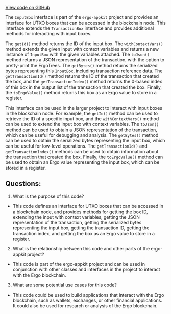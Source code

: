 [View code on GitHub](https://github.com/ergoplatform/ergo-appkit/lib-api/src/main/java/org/ergoplatform/appkit/InputBox.java)

The `InputBox` interface is part of the `ergo-appkit` project and provides an interface for UTXO boxes that can be accessed in the blockchain node. This interface extends the `TransactionBox` interface and provides additional methods for interacting with input boxes.

The `getId()` method returns the ID of the input box. The `withContextVars()` method extends the given input with context variables and returns a new instance of `InputBox` with the given variables attached. The `toJson()` method returns a JSON representation of the transaction, with the option to pretty-print the ErgoTrees. The `getBytes()` method returns the serialized bytes representing this `InputBox`, including transaction reference data. The `getTransactionId()` method returns the ID of the transaction that created the box, and the `getTransactionIndex()` method returns the 0-based index of this box in the output list of the transaction that created the box. Finally, the `toErgoValue()` method returns this box as an Ergo value to store in a register.

This interface can be used in the larger project to interact with input boxes in the blockchain node. For example, the `getId()` method can be used to retrieve the ID of a specific input box, and the `withContextVars()` method can be used to extend the input box with context variables. The `toJson()` method can be used to obtain a JSON representation of the transaction, which can be useful for debugging and analysis. The `getBytes()` method can be used to obtain the serialized bytes representing the input box, which can be useful for low-level operations. The `getTransactionId()` and `getTransactionIndex()` methods can be used to obtain information about the transaction that created the box. Finally, the `toErgoValue()` method can be used to obtain an Ergo value representing the input box, which can be stored in a register.
## Questions: 
 1. What is the purpose of this code?
- This code defines an interface for UTXO boxes that can be accessed in a blockchain node, and provides methods for getting the box ID, extending the input with context variables, getting the JSON representation of the transaction, getting the serialized bytes representing the input box, getting the transaction ID, getting the transaction index, and getting the box as an Ergo value to store in a register.

2. What is the relationship between this code and other parts of the ergo-appkit project?
- This code is part of the ergo-appkit project and can be used in conjunction with other classes and interfaces in the project to interact with the Ergo blockchain.

3. What are some potential use cases for this code?
- This code could be used to build applications that interact with the Ergo blockchain, such as wallets, exchanges, or other financial applications. It could also be used for research or analysis of the Ergo blockchain.